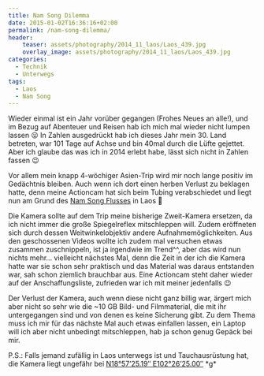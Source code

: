 ```yaml
---
title: Nam Song Dilemma
date: 2015-01-02T16:36:16+02:00
permalink: /nam-song-dilemma/
header:
    teaser: assets/photography/2014_11_laos/Laos_439.jpg
    overlay_image: assets/photography/2014_11_laos/Laos_439.jpg
categories:
  - Technik
  - Unterwegs
tags:
  - Laos
  - Nam Song
---
```

Wieder einmal ist ein Jahr vorüber gegangen (Frohes Neues an alle!), und im Bezug auf Abenteuer und Reisen hab ich mich mal wieder nicht lumpen lassen 😛 
In Zahlen ausgedrückt hab ich dieses Jahr mein 30. Land betreten, war 101 Tage auf Achse und bin 40mal durch die Lüfte gejettet. 
Aber ich glaube das was ich in 2014 erlebt habe, lässt sich nicht in Zahlen fassen 😉

Vor allem mein knapp 4-wöchiger Asien-Trip wird mir noch lange positiv im Gedächtnis bleiben. 
Auch wenn ich dort einen herben Verlust zu beklagen hatte, denn meine Actioncam hat sich beim Tubing verabschiedet und 
liegt nun am Grund des [Nam Song Flusses](http://en.wikipedia.org/wiki/Nam_Song_River) in Laos 🙁

Die Kamera sollte auf dem Trip meine bisherige Zweit-Kamera ersetzen, da ich nicht immer die große Spiegelreflex mitschleppen will. 
Zudem eröffneten sich durch dessen Weitwinkelobjektiv andere Aufnahmemöglichkeiten. Aus den geschossenen Videos wollte ich 
zudem mal versuchen etwas zusammen zuschnippeln, ist ja irgendwie im Trend^^, aber das wird nun nichts mehr… vielleicht nächstes Mal, 
denn die Zeit in der ich die Kamera hatte war sie schon sehr praktisch und das Material was daraus entstanden war, 
sah schon ziemlich brauchbar aus. Eine Actioncam steht daher wieder auf der Anschaffungsliste, zufrieden war ich mit meiner jedenfalls 😉

Der Verlust der Kamera, auch wenn diese nicht ganz billig war, ärgert mich aber nicht so sehr wie die ~10 GB Bild- und Filmmaterial, 
die mit ihr untergegangen sind und von denen es keine Sicherung gibt. Zu dem Thema muss ich mir für das nächste Mal auch etwas einfallen lassen, 
ein Laptop will ich aber nicht unbedingt mitschleppen, hab ja schon genug Gepäck bei mir.

P.S.: Falls jemand zufällig in Laos unterwegs ist und Tauchausrüstung hat, die Kamera liegt ungefähr bei [N18°57&#8217;25.19&#8243; E102°26&#8217;25.00&#8243;](https://www.google.de/maps/place/18°57'25.2"N+102°26'25.0"E/@18.9569972,102.4402778,17z) \*g\*